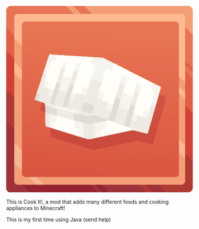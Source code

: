 ![img.png](src/main/resources/assets/cook-it/icon.png)

This is Cook It!, a mod that adds many different foods and cooking appliances to Minecraft!

This is my first time using Java (send help)